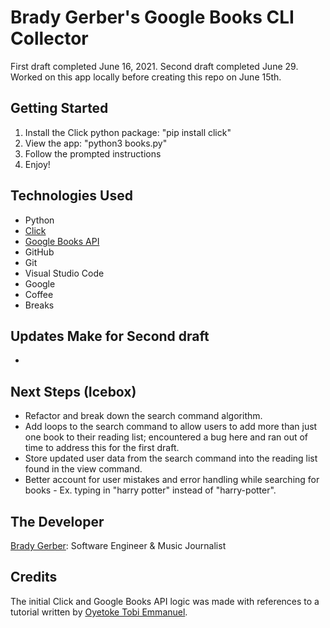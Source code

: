 # Brady Gerber's Google Books CLI Collector

First draft completed June 16, 2021. Second draft completed June 29. Worked on this app locally before creating this repo on June 15th.

## Getting Started

1. Install the Click python package: "pip install click"
2. View the app: "python3 books.py"
3. Follow the prompted instructions
4. Enjoy!

## Technologies Used

- Python
- [Click](https://click.palletsprojects.com/en/8.0.x/)
- [Google Books API](https://developers.google.com/books/docs/v1/getting_started)
- GitHub
- Git
- Visual Studio Code
- Google
- Coffee
- Breaks

## Updates Make for Second draft
- 

## Next Steps (Icebox)

- Refactor and break down the search command algorithm.
- Add loops to the search command to allow users to add more than just one book to their reading list; encountered a bug here and ran out of time to address this for the first draft.
- Store updated user data from the search command into the reading list found in the view command.
- Better account for user mistakes and error handling while searching for books - Ex. typing in "harry potter" instead of "harry-potter".

## The Developer

[Brady Gerber](https://github.com/bg-write): Software Engineer & Music Journalist

## Credits

The initial Click and Google Books API logic was made with references to a tutorial written by [Oyetoke Tobi Emmanuel](https://codeburst.io/building-beautiful-command-line-interfaces-with-python-26c7e1bb54df).
